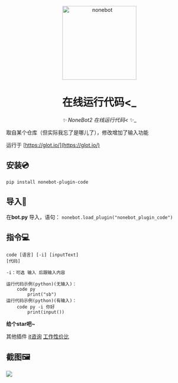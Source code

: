 <p align="center">
  <a href="https://v2.nonebot.dev/"><img src="https://raw.githubusercontent.com/nonebot/nonebot2/master/docs/.vuepress/public/logo.png" width="200" height="200" alt="nonebot"></a>
</p>

<div align="center">

# 在线运行代码<_

_✨ NoneBot2 在线运行代码<_ ✨_

</div>

取自某个仓库（但实际我忘了是哪儿了），修改增加了输入功能

运行于 [https://glot.io/](https://glot.io/)

## 安装💿
`pip install nonebot-plugin-code`


## 导入📲
在**bot.py** 导入，语句：
`nonebot.load_plugin("nonebot_plugin_code")`



## 指令💻
```
code [语言] [-i] [inputText]
[代码]

-i：可选 输入 后跟输入内容

运行代码示例(python)(无输入)：
    code py
        print("sb")
运行代码示例(python)(有输入)：
    code py -i 你好
        print(input())
```


**给个star吧~**

其他插件
[it咨询](https://github.com/yzyyz1387/nonebot_plugin_itnews "it资讯")
[工作性价比](https://github.com/yzyyz1387/nonebot_plugin_workscore)

## 截图🖼

![](https://cdn.jsdelivr.net/gh/yzyyz1387/blogimages/nonebot_plugin_code.png)




